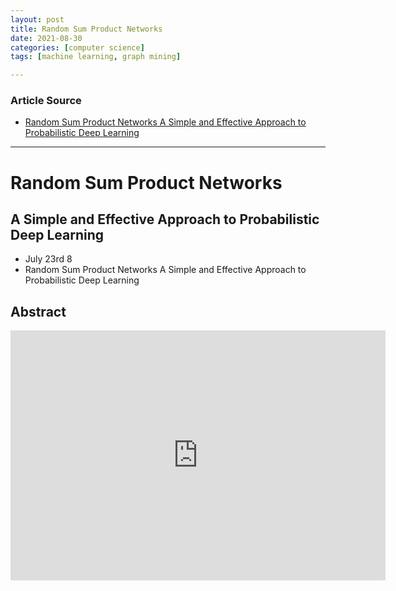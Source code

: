 ```yaml
---
layout: post
title: Random Sum Product Networks
date: 2021-08-30
categories: [computer science]
tags: [machine learning, graph mining]

---
```


### Article Source

* [Random Sum Product Networks A Simple and Effective Approach to Probabilistic Deep Learning](https://www.youtube.com/watch?v=uxBQS8-ZmBA)


---


# Random Sum Product Networks 
## A Simple and Effective Approach to Probabilistic Deep Learning

* July 23rd 8 
* Random Sum Product Networks A Simple and Effective Approach to Probabilistic Deep Learning


## Abstract

<iframe width="600" height="400" src="https://www.youtube.com/embed/uxBQS8-ZmBA" title="YouTube video player" frameborder="0" allow="accelerometer; autoplay; clipboard-write; encrypted-media; gyroscope; picture-in-picture" allowfullscreen></iframe>